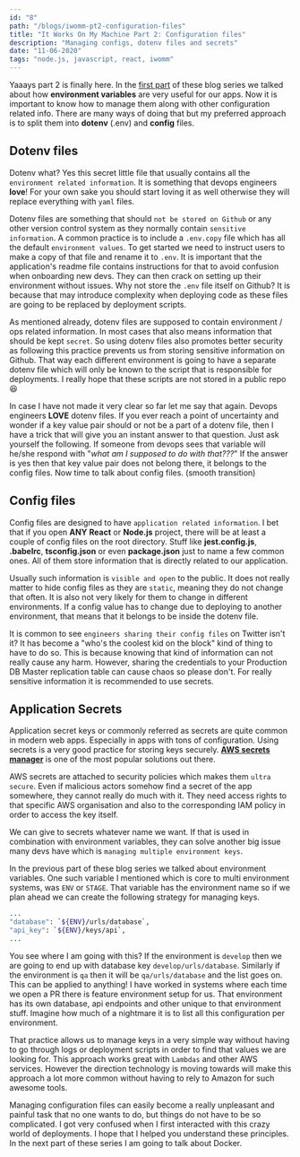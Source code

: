 ```yaml
---
id: "8"
path: "/blogs/iwomm-pt2-configuration-files"
title: "It Works On My Machine Part 2: Configuration files"
description: "Managing configs, dotenv files and secrets"
date: "11-06-2020"
tags: "node.js, javascript, react, iwomm"
---
```


Yaaays part 2 is finally here. In the [first part](/blogs/iwomm-pt1-env-variables) of these blog series we talked about how **environment variables** are very useful for our apps. Now it is important to know how to manage them along with other configuration related info. There are many ways of doing that but my preferred approach is to split them into **dotenv** (.env) and **config** files.

## Dotenv files

Dotenv what? Yes this secret little file that usually contains all the `environment related information`. It is something that devops engineers **love**! For your own sake you should start loving it as well otherwise they will replace everything with `yaml` files.

Dotenv files are something that should `not be stored on Github` or any other version control system as they normally contain `sensitive information`. A common practice is to include a `.env.copy` file which has all the default `environment values`. To get started we need to instruct users to make a copy of that file and rename it to `.env`. It is important that the application's readme file contains instructions for that to avoid confusion when onboarding new devs. They can then crack on setting up their environment without issues. Why not store the `.env` file itself on Github? It is because that may introduce complexity when deploying code as these files are going to be replaced by deployment scripts.

As mentioned already, dotenv files are supposed to contain environment / ops related information. In most cases that also means information that should be kept `secret`. So using dotenv files also promotes better security as following this practice prevents us from storing sensitive information on Github. That way each different environment is going to have a separate dotenv file which will only be known to the script that is responsible for deployments. I really hope that these scripts are not stored in a public repo 😆

In case I have not made it very clear so far let me say that again. Devops engineers **LOVE** dotenv files. If you ever reach a point of uncertainty and wonder if a key value pair should or not be a part of a dotenv file, then I have a trick that will give you an instant answer to that question. Just ask yourself the following. If someone from devops sees that variable will he/she respond with "_what am I supposed to do with that???_" If the answer is yes then that key value pair does not belong there, it belongs to the config files. Now time to talk about config files. (smooth transition)

## Config files

Config files are designed to have `application related information`. I bet that if you open **ANY** **React** or **Node.js** project, there will be at least a couple of config files on the root directory. Stuff like **jest.config.js**, **.babelrc**, **tsconfig.json** or even **package.json** just to name a few common ones. All of them store information that is directly related to our application.

Usually such information is `visible and open` to the public. It does not really matter to hide config files as they are `static`, meaning they do not change that often. It is also not very likely for them to change in different environments. If a config value has to change due to deploying to another environment, that means that it belongs to be inside the dotenv file.

It is common to see `engineers sharing their config files` on Twitter isn't it? It has become a "who's the coolest kid on the block" kind of thing to have to do so. This is because knowing that kind of information can not really cause any harm. However, sharing the credentials to your Production DB Master replication table can cause chaos so please don't. For really sensitive information it is recommended to use secrets.

## Application Secrets

Application secret keys or commonly referred as secrets are quite common in modern web apps. Especially in apps with tons of configuration. Using secrets is a very good practice for storing keys securely. **[AWS secrets manager](https://aws.amazon.com/secrets-manager/)** is one of the most popular solutions out there.

AWS secrets are attached to security policies which makes them `ultra secure`. Even if malicious actors somehow find a secret of the app somewhere, they cannot really do much with it. They need access rights to that specific AWS organisation and also to the corresponding IAM policy in order to access the key itself.

We can give to secrets whatever name we want. If that is used in combination with environment variables, they can solve another big issue many devs have which is `managing multiple environment keys`.

In the previous part of these blog series we talked about environment variables. One such variable I mentioned which is core to multi environment systems, was `ENV` or `STAGE`. That variable has the environment name so if we plan ahead we can create the following strategy for managing keys.

```bash
...
"database": `${ENV}/urls/database`,
"api_key": `${ENV}/keys/api`,
...
```

You see where I am going with this? If the environment is `develop` then we are going to end up with database key `develop/urls/database`. Similarly if the environment is `qa` then it will be `qa/urls/database` and the list goes on. This can be applied to anything! I have worked in systems where each time we open a PR there is feature environment setup for us. That environment has its own database, api endpoints and other unique to that environment stuff. Imagine how much of a nightmare it is to list all this configuration per environment.

That practice allows us to manage keys in a very simple way without having to go through logs or deployment scripts in order to find that values we are looking for. This approach works great with `Lambdas` and other AWS services. However the direction technology is moving towards will make this approach a lot more common without having to rely to Amazon for such awesome tools.

Managing configuration files can easily become a really unpleasant and painful task that no one wants to do, but things do not have to be so complicated. I got very confused when I first interacted with this crazy world of deployments. I hope that I helped you understand these principles. In the next part of these series I am going to talk about Docker.
